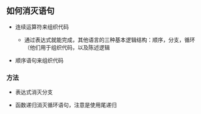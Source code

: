 
## 如何消灭语句

* 连续运算符来组织代码
  + 通过表达式就能完成，其他语言的三种基本逻辑结构：顺序，分支，循环（他们用于组织代码，以及陈述逻辑

* 顺序语句来组织代码

### 方法

* 表达式消灭分支

* 函数递归消灭循环语句，注意是使用尾递归